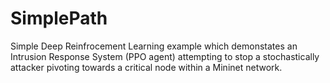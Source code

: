 # SimplePath
Simple Deep Reinfrocement Learning example which demonstates an Intrusion Response System (PPO agent) attempting to stop a stochastically attacker pivoting towards a critical node within a Mininet network.
